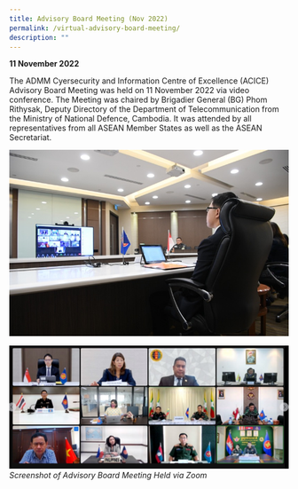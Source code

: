 ```yaml
---
title: Advisory Board Meeting (Nov 2022)
permalink: /virtual-advisory-board-meeting/
description: ""
---
```

**11 November 2022**

The ADMM Cyersecurity and Information Centre of Excellence (ACICE) Advisory Board Meeting was held on 11 November 2022 via video conference. The Meeting was chaired by Brigadier General (BG) Phom Rithysak, Deputy Directory of the Department of Telecommunication from the Ministry of National Defence, Cambodia. It was attended by all representatives from all ASEAN Member States as well as the ASEAN Secretariat. 

![](/images/1st%20ad%20board.jpg)


![](/images/screenshot%202023-05-27%20144023.jpg)
*Screenshot of Advisory Board Meeting Held via Zoom*